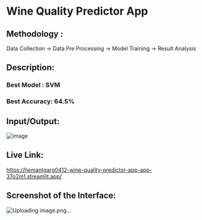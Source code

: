 # Wine Quality Predictor App

## Methodology : 

Data Collection  ->  Data Pre Processing   ->  Model Training   ->   Result Analysis

## Description:

### Best Model : SVM 
### Best Accuracy: 64.5%


## Input/Output:

![image](https://user-images.githubusercontent.com/83637284/209091781-5a7852fb-941b-4b1b-9517-34f4dd375985.png)

## Live Link:

https://hemantgarg0412-wine-quality-predictor-app-app-37o2m1.streamlit.app/

## Screenshot of the Interface:

![Uploading image.png…]()
